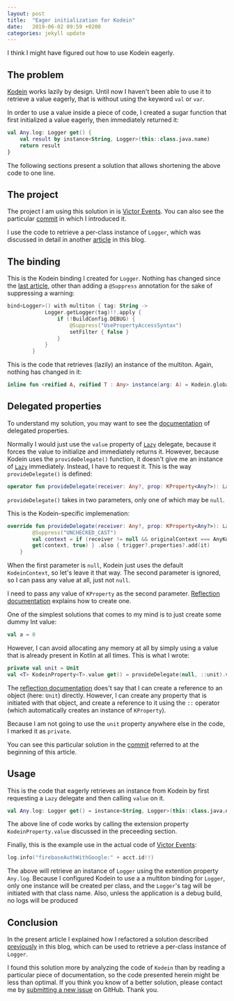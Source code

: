 ```yaml
---
layout: post
title:  "Eager initialization for Kodein"
date:   2019-06-02 09:59 +0200
categories: jekyll update
---
```

I think I might have figured out how to use Kodein eagerly.

## The problem

[Kodein][kodein] works lazily by design. Until now I haven't been able to use it to retrieve a value eagerly, that is without using the keyword `val` or `var`.

In order to use a value inside a piece of code, I created a sugar function that first initialized a value eagerly, then immediately returned it:

```kotlin
val Any.log: Logger get() {
    val result by instance<String, Logger>(this::class.java.name)
    return result
}
```

The following sections present a solution that allows shortening the above code to one line.

## The project

The project I am using this solution in is [Victor Events][victor-events]. You can also see the particular [commit] in which I introduced it.

I use the code to retrieve a per-class instance of `Logger`, which was discussed in detail in another [article][logging] in this blog.

## The binding

This is the Kodein binding I created for `Logger`. Nothing has changed since the [last article][logging], other than adding a `@Suppress` annotation for the sake of suppressing a warning:

```kotlin
bind<Logger>() with multiton { tag: String ->
            Logger.getLogger(tag)!!.apply {
                if (!BuildConfig.DEBUG) {
                    @Suppress("UsePropertyAccessSyntax")
                    setFilter { false }
                }
            }
        }
```

This is the code that retrieves (lazily) an instance of the multiton. Again, nothing has changed in it:

```kotlin
inline fun <reified A, reified T : Any> instance(arg: A) = Kodein.global.instance<A, T>(arg = arg)
```

## Delegated properties

To understand my solution, you may want to see the [documentation][delegated-properties] of delegated properties.

Normally I would just use the `value` property of [`Lazy`][lazy] delegate, because it forces the value to initialize and immediately returns it. However, because Kodein uses the `provideDelegate()` function, it doesn't give me an instance of [`Lazy`][lazy] immediately. Instead, I have to request it. This is the way `provideDelegate()` is defined:

```kotlin
operator fun provideDelegate(receiver: Any?, prop: KProperty<Any?>): Lazy<V>
```

`provideDelegate()` takes in two parameters, only one of which may be `null`.

This is the Kodein-specific implemenation:

```kotlin
override fun provideDelegate(receiver: Any?, prop: KProperty<Any?>): Lazy<V> = lazy {
        @Suppress("UNCHECKED_CAST")
        val context = if (receiver != null && originalContext === AnyKodeinContext) KodeinContext(TTOf(receiver) as TypeToken<in Any>, receiver) else originalContext
        get(context, true) } .also { trigger?.properties?.add(it)
    }
```

When the first parameter is `null`, Kodein just uses the default `KodeinContext`, so let's leave it that way. The second parameter is ignored, so I can pass any value at all, just not `null`.

I need to pass any value of `KProperty` as the second parameter. [Reflection documentation][reflection] explains how to create one.

One of the simplest solutions that comes to my mind is to just create some dummy Int value:

```kotlin
val a = 0
```

However, I can avoid allocating any memory at all by simply using a value that is already present in Kotlin at all times. This is what I wrote:

```kotlin
private val unit = Unit
val <T> KodeinProperty<T>.value get() = provideDelegate(null, ::unit).value
```

The [reflection documentation][reflection] does't say that I can create a reference to an object (here: `Unit`) directly. However, I can create any property that is initiated with that object, and create a reference to it using the `::` operator (which automatically creates an instance of `KProperty`).

Because I am not going to use the `unit` property anywhere else in the code, I marked it as `private`.

You can see this particular solution in the [commit] referred to at the beginning of this article.

## Usage

This is the code that eagerly retrieves an instance from Kodein by first requesting a `Lazy` delegate and then calling `value` on it.

```kotlin
val Any.log: Logger get() = instance<String, Logger>(this::class.java.name).value
```

The above line of code works by calling the extension property `KodeinProperty.value` discussed in the preceeding section.

Finally, this is the example use in the actual code of [Victor Events][victor-events]:

```kotlin
log.info("firebaseAuthWithGoogle:" + acct.id!!)
```

The above will retrieve an instance of `Logger` using the extention property `Any.log`. Because I configured Kodein to use a a multiton binding for `Logger`, only one instance will be created per class, and the `Logger`'s tag will be initiated with that class name. Also, unless the application is a debug build, no logs will be produced 

## Conclusion

In the present article I explained how I refactored a solution described [previously][logging] in this blog, which can be used to retrieve a per-class instance of `Logger`.

I found this solution more by analyzing the code of `Kodein` than by reading a particular piece of documentation, so the code presented herein might be less than optimal. If you think you know of a better solution, please contact me by [submitting a new issue][issues] on GitHub. Thank you.




[kodein]: https://kodein.org/Kodein-DI/?6.2/core
[victor-events]: https://github.com/syrop/Victor-Events
[commit]: https://github.com/syrop/Victor-Events/commit/a3e8fdc1d1a797bdaa1fd549a2c9d812cd23c7f8
[logging]: https://syrop.github.io/jekyll/update/2018/12/30/logging.html
[delegated-properties]: https://kotlinlang.org/docs/reference/delegated-properties.html
[lazy]: https://kotlinlang.org/api/latest/jvm/stdlib/kotlin/-lazy/index.html
[reflection]: https://kotlinlang.org/docs/reference/reflection.html
[issues]: https://github.com/syrop/syrop.github.io/issues
